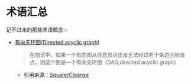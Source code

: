 # 术语汇总

记不过来的那些术语概念💥


- [有向无环图(Directed acyclic graph)](https://zh.wikipedia.org/wiki/%E6%9C%89%E5%90%91%E6%97%A0%E7%8E%AF%E5%9B%BE)

    > 在图论中，如果一个有向图从任意顶点出发无法经过若干条边回到该点，则这个图是一个有向无环图（DAG,directed acyclic graph）

    - 引用来源：[Square/Cleanse](https://github.com/square/Cleanse#using-cleanse)